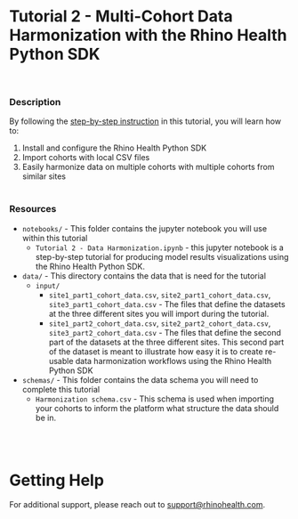 # Tutorial 2 -  Multi-Cohort Data Harmonization with the Rhino Health Python SDK
<br/>

### **Description**

By following the [step-by-step instruction](https://rhinohealth.zendesk.com/hc/en-us/articles/10289950903837) in this tutorial, you will learn how to:

1. Install and configure the Rhino Health Python SDK
2. Import cohorts with local CSV files
3. Easily harmonize data on multiple cohorts with multiple cohorts from similar sites
<br/><br/>

### **Resources**
- `notebooks/` - This folder contains the jupyter notebook you will use within this tutorial
  - `Tutorial 2 - Data Harmonization.ipynb` - this jupyter notebook is a step-by-step tutorial for producing model results visualizations using the Rhino Health Python SDK.
- `data/` - This directory contains the data that is need for the tutorial
  - `input/`
    - `site1_part1_cohort_data.csv`, `site2_part1_cohort_data.csv`, `site3_part1_cohort_data.csv` - The files that define the datasets at the three different sites you will import during the tutorial.
    - `site1_part2_cohort_data.csv`, `site2_part2_cohort_data.csv`, `site3_part2_cohort_data.csv` - The files that define the second part of the datasets at the three different sites. This second part of the dataset is meant to illustrate how easy it is to create re-usable data harmonization workflows using the Rhino Health Python SDK
- `schemas/` - This folder contains the data schema you will need to complete this tutorial
  - `Harmonization schema.csv` - This schema is used when importing your cohorts to inform the platform what structure the data should be in.

<br><br>

# Getting Help
For additional support, please reach out to [support@rhinohealth.com](mailto:support@rhinohealth.com).